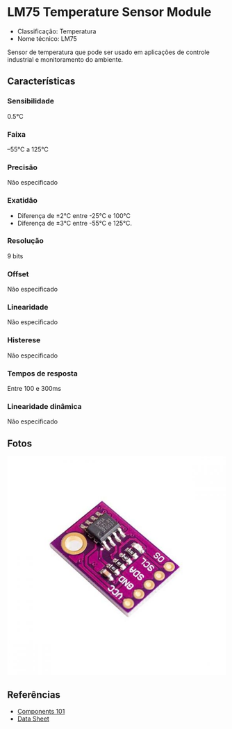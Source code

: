 # LM75 Temperature Sensor Module

- Classificação: Temperatura
- Nome técnico: LM75

Sensor de temperatura que pode ser usado em aplicações de controle industrial e monitoramento do ambiente.

## Características

### Sensibilidade
0.5°C

### Faixa
–55°C a 125°C

### Precisão
Não especificado

### Exatidão
* Diferença de ±2°C entre -25°C e 100°C 
* Diferença de ±3°C entre -55°C e 125°C. 

### Resolução
9 bits

### Offset
Não especificado

### Linearidade
Não especificado

### Histerese
Não especificado

### Tempos de resposta
Entre 100 e 300ms

### Linearidade dinâmica
Não especificado

## Fotos

![LDR](imgs/LM75.jpeg)

## Referências
* [Components 101](https://components101.com/modules/lm75-temperature-sensor-module)
* [Data Sheet](https://components101.com/sites/default/files/component_datasheet/LM75-Temperature-Sensor-Module-Datasheet.pdf)
